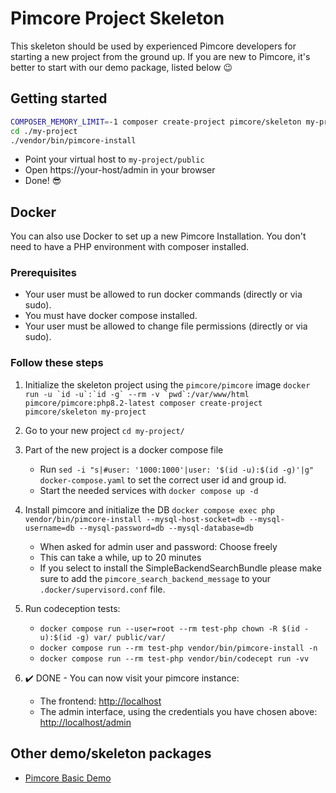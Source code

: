 # Pimcore Project Skeleton 

This skeleton should be used by experienced Pimcore developers for starting a new project from the ground up. 
If you are new to Pimcore, it's better to start with our demo package, listed below 😉

## Getting started
```bash
COMPOSER_MEMORY_LIMIT=-1 composer create-project pimcore/skeleton my-project
cd ./my-project
./vendor/bin/pimcore-install
```

- Point your virtual host to `my-project/public` 
- Open https://your-host/admin in your browser
- Done! 😎

## Docker

You can also use Docker to set up a new Pimcore Installation.
You don't need to have a PHP environment with composer installed.

### Prerequisites

* Your user must be allowed to run docker commands (directly or via sudo).
* You must have docker compose installed.
* Your user must be allowed to change file permissions (directly or via sudo).

### Follow these steps
1. Initialize the skeleton project using the `pimcore/pimcore` image
``docker run -u `id -u`:`id -g` --rm -v `pwd`:/var/www/html pimcore/pimcore:php8.2-latest composer create-project pimcore/skeleton my-project``

2. Go to your new project
`cd my-project/`

3. Part of the new project is a docker compose file
    * Run `sed -i "s|#user: '1000:1000'|user: '$(id -u):$(id -g)'|g" docker-compose.yaml` to set the correct user id and group id.
    * Start the needed services with `docker compose up -d`

4. Install pimcore and initialize the DB
    `docker compose exec php vendor/bin/pimcore-install --mysql-host-socket=db --mysql-username=db --mysql-password=db --mysql-database=db`
    * When asked for admin user and password: Choose freely
    * This can take a while, up to 20 minutes
    * If you select to install the SimpleBackendSearchBundle please make sure to add the `pimcore_search_backend_message` to your `.docker/supervisord.conf` file.

5. Run codeception tests:
   * `docker compose run --user=root --rm test-php chown -R $(id -u):$(id -g) var/ public/var/`
   * `docker compose run --rm test-php vendor/bin/pimcore-install -n`
   * `docker compose run --rm test-php vendor/bin/codecept run -vv`

6. :heavy_check_mark: DONE - You can now visit your pimcore instance:
    * The frontend: <http://localhost>
    * The admin interface, using the credentials you have chosen above:
      <http://localhost/admin>

## Other demo/skeleton packages
- [Pimcore Basic Demo](https://github.com/pimcore/demo)

